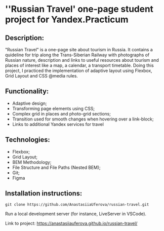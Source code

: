 # ''Russian Travel' one-page student project for Yandex.Practicum

## Description:
"Russian Travel" is a one-page site about tourism in Russia. It contains a quideline for trip along the Trans-Siberian Railway with photographs of Russian nature, description and links to useful resources about tourism and places of interest like a map, a calendar, a transport timetable. Doing this project, I practiced the implementation of adaptive layout using Flexbox, Grid Layout and CSS @media rules.

## Functionality:
* Adaptive design;
* Transforming page elements using CSS;
* Complex grid in places and photo-grid sections;
* Transition used for smooth changes when hovering over a link-block;
* Links to additional Yandex services for travel

## Technologies:
* Flexbox;
* Grid Layout;
* BEM Methodology;
* File Structure and File Paths (Nested BEM);
* Git;
* Figma

## Installation instructions:

```
git clone https://github.com/AnastasiiaUferova/russian-travel.git
```
Run a local development server (for instance, LiveServer in VSCode).

Link to project: https://anastasiiauferova.github.io/russian-travel/ 

